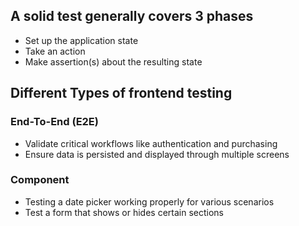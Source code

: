 ## A solid test generally covers 3 phases
- Set up the application state
- Take an action
- Make assertion(s) about the resulting state

## Different Types of frontend testing
### End-To-End (E2E)
- Validate critical workflows like authentication and purchasing
- Ensure data is persisted and displayed through multiple screens

### Component
- Testing a date picker working properly for various scenarios
- Test a form that shows or hides certain sections
